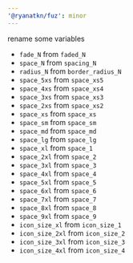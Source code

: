```yaml
---
'@ryanatkn/fuz': minor
---
```


rename some variables

- `fade_N` from `faded_N`
- `space_N` from `spacing_N`
- `radius_N` from `border_radius_N`
- `space_5xs` from `space_xs5`
- `space_4xs` from `space_xs4`
- `space_3xs` from `space_xs3`
- `space_2xs` from `space_xs2`
- `space_xs` from `space_xs`
- `space_sm` from `space_sm`
- `space_md` from `space_md`
- `space_lg` from `space_lg`
- `space_xl` from `space_1`
- `space_2xl` from `space_2`
- `space_3xl` from `space_3`
- `space_4xl` from `space_4`
- `space_5xl` from `space_5`
- `space_6xl` from `space_6`
- `space_7xl` from `space_7`
- `space_8xl` from `space_8`
- `space_9xl` from `space_9`
- `icon_size_xl` from `icon_size_1`
- `icon_size_2xl` from `icon_size_2`
- `icon_size_3xl` from `icon_size_3`
- `icon_size_4xl` from `icon_size_4`
